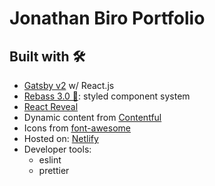 # Jonathan Biro Portfolio

## Built with 🛠


- [Gatsby v2](https://www.gatsbyjs.org/) w/ React.js
- [Rebass 3.0 🎉](https://rebassjs.org/): styled component system
- [React Reveal](https://www.react-reveal.com/)
- Dynamic content from [Contentful](https://contentful.com)
- Icons from [font-awesome](https://fontawesome.com/)
- Hosted on: [Netlify](https://www.netlify.com)
- Developer tools:
  - eslint
  - prettier
